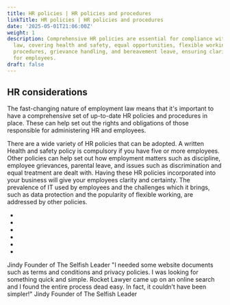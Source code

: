 ```yaml
---
title: HR policies | HR policies and procedures
linkTitle: HR policies | HR policies and procedures
date: '2025-05-01T21:06:00Z'
weight: 1
description: Comprehensive HR policies are essential for compliance with employment
  law, covering health and safety, equal opportunities, flexible working, disciplinary
  procedures, grievance handling, and bereavement leave, ensuring clarity and fairness
  for employees.
draft: false
---
```



## HR considerations

The fast-changing nature of employment law means that it's important to have a comprehensive set of up-to-date HR policies and procedures in place. These can help set out the rights and obligations of those responsible for administering HR and employees.

There are a wide variety of HR policies that can be adopted. A written Health and safety policy is compulsory if you have five or more employees. Other policies can help set out how employment matters such as discipline, employee grievances, parental leave, and issues such as discrimination and equal treatment are dealt with. Having these HR policies incorporated into your business will give your employees clarity and certainty. The prevalence of IT used by employees and the challenges which it brings, such as data protection and the popularity of flexible working, are addressed by other policies.

-  

-  

-   

-  

-  

-   

Jindy Founder of The Selfish Leader "I needed some website documents such as terms and conditions and privacy policies. I was looking for something quick and simple. Rocket Lawyer came up on an online search and I found the entire process dead easy. In fact, it couldn’t have been simpler!"  Jindy Founder of The Selfish Leader
